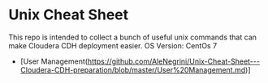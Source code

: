 # Unix Cheat Sheet
This repo is intended to collect a bunch of useful unix commands that can make Cloudera CDH deployment easier.
OS Version: CentOs 7

- [User Management(https://github.com/AleNegrini/Unix-Cheat-Sheet---Cloudera-CDH-preparation/blob/master/User%20Management.md)]
